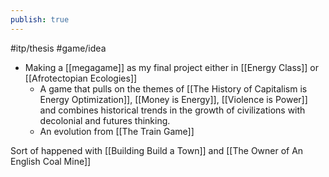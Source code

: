 ```yaml
---
publish: true
---
```

#itp/thesis #game/idea 
- Making a [[megagame]] as my final project either in [[Energy Class]] or [[Afrotectopian Ecologies]]
	- A game that pulls on the themes of [[The History of Capitalism is Energy Optimization]], [[Money is Energy]], [[Violence is Power]] and combines historical trends in the growth of civilizations with decolonial and futures thinking. 
	- An evolution from [[The Train Game]]

Sort of happened with [[Building Build a Town]] and [[The Owner of An English Coal Mine]]